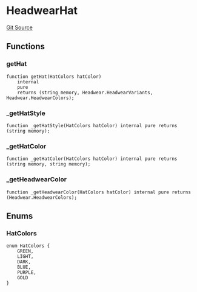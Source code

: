 # HeadwearHat
[Git Source](https://github.com/digiv3rse/core-contracts/blob/5454b58664fab805b6888a68ff40915d251f32f3/contracts/libraries/svgs/Profile/Headwear/HeadwearHat.sol)


## Functions
### getHat


```solidity
function getHat(HatColors hatColor)
    internal
    pure
    returns (string memory, Headwear.HeadwearVariants, Headwear.HeadwearColors);
```

### _getHatStyle


```solidity
function _getHatStyle(HatColors hatColor) internal pure returns (string memory);
```

### _getHatColor


```solidity
function _getHatColor(HatColors hatColor) internal pure returns (string memory, string memory);
```

### _getHeadwearColor


```solidity
function _getHeadwearColor(HatColors hatColor) internal pure returns (Headwear.HeadwearColors);
```

## Enums
### HatColors

```solidity
enum HatColors {
    GREEN,
    LIGHT,
    DARK,
    BLUE,
    PURPLE,
    GOLD
}
```

